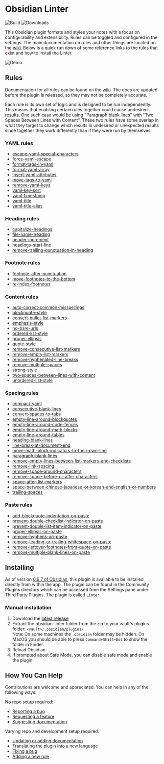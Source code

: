 <!--- This file was automatically generated. See docs.ts and *_template.md files for the source. -->
# Obsidian Linter

![Build](https://github.com/platers/obsidian-linter/actions/workflows/main.yml/badge.svg)
![Downloads](https://img.shields.io/github/downloads/platers/obsidian-linter/total)

This Obsidian plugin formats and styles your notes with a focus on configurability and extensibility.
Rules can be toggled and configured in the settings. The main documentation on rules and other things are
located on the [wiki](https://platers.github.io/obsidian-linter/). Below is a quick run down of some reference links to the rules that exist and how to install the Linter.

![Demo](https://github.com/platers/obsidian-linter/blob/master/docs/docs/assets/demo.gif)

## Rules

Documentation for all rules can be found on the [wiki](https://platers.github.io/obsidian-linter/). The docs are updated before the plugin is released, so they may not be completely accurate.

Each rule is its own set of logic and is designed to be run independently. This means that enabling certain rules together could cause undesired results. One such case would be using "Paragraph blank lines" with "Two Spaces Between Lines with Content". These two rules have some overlap in what they target to change which results in undesired or unexpected results since together they work differently than if they were run by themselves.


### YAML rules

- [escape-yaml-special-characters](https://platers.github.io/obsidian-linter/settings/yaml-rules/#escape-yaml-special-characters)
- [force-yaml-escape](https://platers.github.io/obsidian-linter/settings/yaml-rules/#force-yaml-escape)
- [format-tags-in-yaml](https://platers.github.io/obsidian-linter/settings/yaml-rules/#format-tags-in-yaml)
- [format-yaml-array](https://platers.github.io/obsidian-linter/settings/yaml-rules/#format-yaml-array)
- [insert-yaml-attributes](https://platers.github.io/obsidian-linter/settings/yaml-rules/#insert-yaml-attributes)
- [move-tags-to-yaml](https://platers.github.io/obsidian-linter/settings/yaml-rules/#move-tags-to-yaml)
- [remove-yaml-keys](https://platers.github.io/obsidian-linter/settings/yaml-rules/#remove-yaml-keys)
- [yaml-key-sort](https://platers.github.io/obsidian-linter/settings/yaml-rules/#yaml-key-sort)
- [yaml-timestamp](https://platers.github.io/obsidian-linter/settings/yaml-rules/#yaml-timestamp)
- [yaml-title](https://platers.github.io/obsidian-linter/settings/yaml-rules/#yaml-title)
- [yaml-title-alias](https://platers.github.io/obsidian-linter/settings/yaml-rules/#yaml-title-alias)

### Heading rules

- [capitalize-headings](https://platers.github.io/obsidian-linter/settings/heading-rules/#capitalize-headings)
- [file-name-heading](https://platers.github.io/obsidian-linter/settings/heading-rules/#file-name-heading)
- [header-increment](https://platers.github.io/obsidian-linter/settings/heading-rules/#header-increment)
- [headings-start-line](https://platers.github.io/obsidian-linter/settings/heading-rules/#headings-start-line)
- [remove-trailing-punctuation-in-heading](https://platers.github.io/obsidian-linter/settings/heading-rules/#remove-trailing-punctuation-in-heading)

### Footnote rules

- [footnote-after-punctuation](https://platers.github.io/obsidian-linter/settings/footnote-rules/#footnote-after-punctuation)
- [move-footnotes-to-the-bottom](https://platers.github.io/obsidian-linter/settings/footnote-rules/#move-footnotes-to-the-bottom)
- [re-index-footnotes](https://platers.github.io/obsidian-linter/settings/footnote-rules/#re-index-footnotes)

### Content rules

- [auto-correct-common-misspellings](https://platers.github.io/obsidian-linter/settings/content-rules/#auto-correct-common-misspellings)
- [blockquote-style](https://platers.github.io/obsidian-linter/settings/content-rules/#blockquote-style)
- [convert-bullet-list-markers](https://platers.github.io/obsidian-linter/settings/content-rules/#convert-bullet-list-markers)
- [emphasis-style](https://platers.github.io/obsidian-linter/settings/content-rules/#emphasis-style)
- [no-bare-urls](https://platers.github.io/obsidian-linter/settings/content-rules/#no-bare-urls)
- [ordered-list-style](https://platers.github.io/obsidian-linter/settings/content-rules/#ordered-list-style)
- [proper-ellipsis](https://platers.github.io/obsidian-linter/settings/content-rules/#proper-ellipsis)
- [quote-style](https://platers.github.io/obsidian-linter/settings/content-rules/#quote-style)
- [remove-consecutive-list-markers](https://platers.github.io/obsidian-linter/settings/content-rules/#remove-consecutive-list-markers)
- [remove-empty-list-markers](https://platers.github.io/obsidian-linter/settings/content-rules/#remove-empty-list-markers)
- [remove-hyphenated-line-breaks](https://platers.github.io/obsidian-linter/settings/content-rules/#remove-hyphenated-line-breaks)
- [remove-multiple-spaces](https://platers.github.io/obsidian-linter/settings/content-rules/#remove-multiple-spaces)
- [strong-style](https://platers.github.io/obsidian-linter/settings/content-rules/#strong-style)
- [two-spaces-between-lines-with-content](https://platers.github.io/obsidian-linter/settings/content-rules/#two-spaces-between-lines-with-content)
- [unordered-list-style](https://platers.github.io/obsidian-linter/settings/content-rules/#unordered-list-style)

### Spacing rules

- [compact-yaml](https://platers.github.io/obsidian-linter/settings/spacing-rules/#compact-yaml)
- [consecutive-blank-lines](https://platers.github.io/obsidian-linter/settings/spacing-rules/#consecutive-blank-lines)
- [convert-spaces-to-tabs](https://platers.github.io/obsidian-linter/settings/spacing-rules/#convert-spaces-to-tabs)
- [empty-line-around-blockquotes](https://platers.github.io/obsidian-linter/settings/spacing-rules/#empty-line-around-blockquotes)
- [empty-line-around-code-fences](https://platers.github.io/obsidian-linter/settings/spacing-rules/#empty-line-around-code-fences)
- [empty-line-around-math-blocks](https://platers.github.io/obsidian-linter/settings/spacing-rules/#empty-line-around-math-blocks)
- [empty-line-around-tables](https://platers.github.io/obsidian-linter/settings/spacing-rules/#empty-line-around-tables)
- [heading-blank-lines](https://platers.github.io/obsidian-linter/settings/spacing-rules/#heading-blank-lines)
- [line-break-at-document-end](https://platers.github.io/obsidian-linter/settings/spacing-rules/#line-break-at-document-end)
- [move-math-block-indicators-to-their-own-line](https://platers.github.io/obsidian-linter/settings/spacing-rules/#move-math-block-indicators-to-their-own-line)
- [paragraph-blank-lines](https://platers.github.io/obsidian-linter/settings/spacing-rules/#paragraph-blank-lines)
- [remove-empty-lines-between-list-markers-and-checklists](https://platers.github.io/obsidian-linter/settings/spacing-rules/#remove-empty-lines-between-list-markers-and-checklists)
- [remove-link-spacing](https://platers.github.io/obsidian-linter/settings/spacing-rules/#remove-link-spacing)
- [remove-space-around-characters](https://platers.github.io/obsidian-linter/settings/spacing-rules/#remove-space-around-characters)
- [remove-space-before-or-after-characters](https://platers.github.io/obsidian-linter/settings/spacing-rules/#remove-space-before-or-after-characters)
- [space-after-list-markers](https://platers.github.io/obsidian-linter/settings/spacing-rules/#space-after-list-markers)
- [space-between-chinese-japanese-or-korean-and-english-or-numbers](https://platers.github.io/obsidian-linter/settings/spacing-rules/#space-between-chinese-japanese-or-korean-and-english-or-numbers)
- [trailing-spaces](https://platers.github.io/obsidian-linter/settings/spacing-rules/#trailing-spaces)

### Paste rules

- [add-blockquote-indentation-on-paste](https://platers.github.io/obsidian-linter/settings/paste-rules/#add-blockquote-indentation-on-paste)
- [prevent-double-checklist-indicator-on-paste](https://platers.github.io/obsidian-linter/settings/paste-rules/#prevent-double-checklist-indicator-on-paste)
- [prevent-double-list-item-indicator-on-paste](https://platers.github.io/obsidian-linter/settings/paste-rules/#prevent-double-list-item-indicator-on-paste)
- [proper-ellipsis-on-paste](https://platers.github.io/obsidian-linter/settings/paste-rules/#proper-ellipsis-on-paste)
- [remove-hyphens-on-paste](https://platers.github.io/obsidian-linter/settings/paste-rules/#remove-hyphens-on-paste)
- [remove-leading-or-trailing-whitespace-on-paste](https://platers.github.io/obsidian-linter/settings/paste-rules/#remove-leading-or-trailing-whitespace-on-paste)
- [remove-leftover-footnotes-from-quote-on-paste](https://platers.github.io/obsidian-linter/settings/paste-rules/#remove-leftover-footnotes-from-quote-on-paste)
- [remove-multiple-blank-lines-on-paste](https://platers.github.io/obsidian-linter/settings/paste-rules/#remove-multiple-blank-lines-on-paste)


## Installing

As of version [0.9.7 of Obsidian](https://forum.obsidian.md/t/obsidian-release-v0-9-7-insider-build/7628), this plugin is available to be installed directly from within the app. The plugin can be found in the Community Plugins directory which can be accessed from the Settings pane under Third Party Plugins. The plugin is called `Linter`.

### Manual installation

1. Download the [latest release](https://github.com/platers/obsidian-linter/releases/latest)
1. Extract the obsidian-linter folder from the zip to your vault's plugins folder: `<vault>/.obsidian/plugins/`  
Note: On some machines the `.obsidian` folder may be hidden. On MacOS you should be able to press `Command+Shift+Dot` to show the folder in Finder.
1. Reload Obsidian
1. If prompted about Safe Mode, you can disable safe mode and enable the plugin.

## How You Can Help

Contributions are welcome and appreciated. You can help in any of the following ways:

No repo setup required:
- [Reporting a bug](https://github.com/platers/obsidian-linter/issues/new?assignees=&labels=bug&template=bug_report.md&title=Bug%3A+)
- [Requesting a feature](https://github.com/platers/obsidian-linter/issues/new?assignees=&labels=rule+suggestion&template=feature_request.md&title=FR%3A+)
- [Suggesting documentation](https://github.com/platers/obsidian-linter/issues/new?assignees=&labels=documentation&template=documentation_request.md&title=Doc%3A+)

Varying repo and development setup required:
- [Updating or adding documentation](https://platers.github.io/obsidian-linter/contributing/documentation/)
- [Translating the plugin into a new language](https://platers.github.io/obsidian-linter/contributing/translation/#adding-a-new-language-translation)
- [Fixing a bug](https://platers.github.io/obsidian-linter/contributing/bug-fix/)
- [Adding a new rule](https://platers.github.io/obsidian-linter/contributing/adding-a-rule/)
